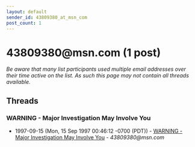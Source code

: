 ```yaml
---
layout: default
sender_id: 43809380_at_msn_com
post_count: 1
---
```


# 43809380<span>@</span>msn.com (1 post)

_Be aware that many list participants used multiple email addresses over their time active on the list. As such this page may not contain all threads available._

## Threads

### WARNING - Major Investigation May Involve You
+ 1997-09-15 (Mon, 15 Sep 1997 00:46:12 -0700 (PDT)) - [WARNING - Major Investigation May Involve You](/archive/1997/09/c5a76e3cdd87ce23e597d31a6e0aa533ee86363c4d5fbeecc2e6e02815435338) - _43809380@msn.com_

